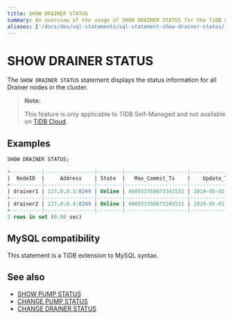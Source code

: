 ```yaml
---
title: SHOW DRAINER STATUS
summary: An overview of the usage of SHOW DRAINER STATUS for the TiDB database.
aliases: ['/docs/dev/sql-statements/sql-statement-show-drainer-status/']
---
```


# SHOW DRAINER STATUS

The `SHOW DRAINER STATUS` statement displays the status information for all Drainer nodes in the cluster.

> **Note:**
>
> This feature is only applicable to TiDB Self-Managed and not available on [TiDB Cloud](https://docs.pingcap.com/tidbcloud/).

## Examples


```sql
SHOW DRAINER STATUS;
```

```sql
+----------|----------------|--------|--------------------|---------------------|
|  NodeID  |     Address    | State  |   Max_Commit_Ts    |    Update_Time      |
+----------|----------------|--------|--------------------|---------------------|
| drainer1 | 127.0.0.3:8249 | Online | 408553768673342532 | 2019-05-01 00:00:03 |
+----------|----------------|--------|--------------------|---------------------|
| drainer2 | 127.0.0.4:8249 | Online | 408553768673345531 | 2019-05-01 00:00:04 |
+----------|----------------|--------|--------------------|---------------------|
2 rows in set (0.00 sec)
```

## MySQL compatibility

This statement is a TiDB extension to MySQL syntax.

## See also

* [SHOW PUMP STATUS](/sql-statements/sql-statement-show-pump-status.md)
* [CHANGE PUMP STATUS](/sql-statements/sql-statement-change-pump.md)
* [CHANGE DRAINER STATUS](/sql-statements/sql-statement-change-drainer.md)
